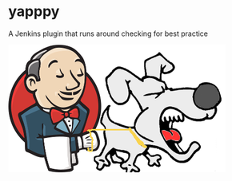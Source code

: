# yapppy
A Jenkins plugin that runs around checking for best practice

![Logo](var/yappy-on-lead.png)
